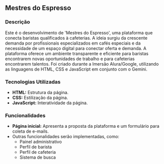 ## Mestres do Espresso

### Descrição
Este é o desenvolvimento de 'Mestres do Espresso', uma plataforma que conecta baristas qualificados à cafeterias. A ideia surgiu da crescente demanda por profissionais especializados em cafés especiais e da necessidade de um espaço digital para conectar oferta e demanda. A plataforma oferece um ambiente transparente e eficiente para baristas encontrarem novas oportunidades de trabalho e para cafeterias encontrarem talentos.
Foi criado durante a Imersão Alura/Google, utilizando as linguagens de HTML, CSS e JavaScript em conjunto com o Gemini.

### Tecnologias Utilizadas
* **HTML:** Estrutura da página.
* **CSS:** Estilização da página.
* **JavaScript:** Interatividade da página.

### Funcionalidades
* **Página inicial:** Apresenta a proposta da plataforma e um formulário para coleta de e-mails.
* Outras funcionalidades serão implementadas, como:
  * Painel administrativo
  * Perfil de barista
  * Perfil de cafeteria
  * Sistema de busca
